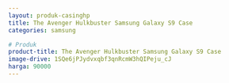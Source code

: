 ```yaml
---
layout: produk-casinghp
title: The Avenger Hulkbuster Samsung Galaxy S9 Case
categories: samsung

# Produk
product-title: The Avenger Hulkbuster Samsung Galaxy S9 Case
image-drive: 1SQe6jPJydvxqbf3qnRcmW3hQIPeju_cJ
harga: 90000
---
```

